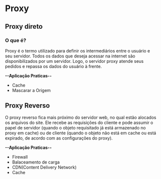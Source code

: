 # Proxy

## Proxy direto
### O que é?
Proxy é o termo utilizado para definir os intermediários entre o usuário e seu servidor. Todos os dados que deseja acessar na internet são disponibilizados por um servidor. Logo, o servidor proxy atende seus pedidos e repassa os dados do usuário à frente.


**--Aplicação Praticas--**

* Cache
* Mascarar a Origem

## Proxy Reverso
O proxy reverso fica mais próximo do servidor web, no qual estão alocados os arquivos do site. Ele recebe as requisições do cliente e pode assumir o papel de servidor (quando o objeto requisitado já está armazenado no proxy em cache) ou de cliente (quando o objeto não está em cache ou está expirado, de acordo com as configurações do proxy).

**--Aplicação Praticas--**

* Firewall
* Balaceamento de carga
* CDN(Content Delivery Network)
* Cache